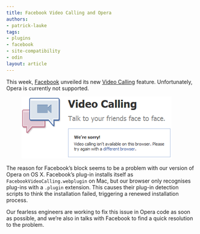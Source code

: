 ```yaml
---
title: Facebook Video Calling and Opera
authors:
- patrick-lauke
tags:
- plugins
- facebook
- site-compatibility
- odin
layout: article
---
```


This week, [Facebook][1] unveiled its new [Video Calling][2] feature. Unfortunately, Opera is currently not supported.

[1]: http://www.facebook.com
[2]: http://www.facebook.com/videocalling

<figure>
	<img src="/blog/facebook-video-calling/fb-video.png">
</figure>

The reason for Facebook’s block seems to be a problem with our version of Opera on OS X. Facebook’s plug-in installs itself as `FacebookVideoCalling.webplugin` on Mac, but our browser only recognises plug-ins with a `.plugin` extension. This causes their plug-in detection scripts to think the installation failed, triggering a renewed installation process.

Our fearless engineers are working to fix this issue in Opera code as soon as possible, and we’re also in talks with Facebook to find a quick resolution to the problem.